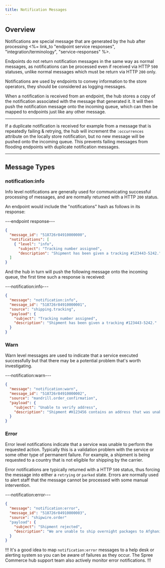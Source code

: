 ```yaml
---
title: Notification Messages
---
```


## Overview

Notifications are special message that are generated by the hub after processing <%= link_to "endpoint service responses", "integration/terminology", "service-responses" %>.

Endpoints do not return notification messages in the same way as normal messages, as notifications can be processed even if received via HTTP `500` statuses, unlike normal messages which must be return via HTTP `200` only.

Notifications are used by endpoints to convey information to the store operators, they should be considered as logging messages.

When a notification is received from an endpoint, the hub stores a copy of the notification associated with the message that generated it. It will then push the notification message onto the incoming queue, which can then be mapped to endpoints just like any other message.

***
If a duplicate notification is received for example from a message that is repeatedly failing & retrying, the hub will increment the `:occurrences` attribute on the locally store notification, but no new message will be pushed onto the incoming queue. This prevents failing messages from flooding endpoints with duplicate notification messages.
***

## Message Types

### notification:info

Info level notifications are generally used for communicating successful processing of messages, and are normally returned with a HTTP `200` status.

An endpoint would include the "notifications" hash as follows in its response:

---endpoint response---
```json
{
  "message_id": "518726r84910000000",
  "notifications": [
    { "level": "info",
      "subject": "Tracking number assigned",
      "description": "Shipment has been given a tracking #123443-5242." }
  ]
}
```

And the hub in turn will push the following message onto the incoming queue, the first time such a response is received:

---notification:info---
```json
{
  "message": "notification:info",
  "message_id": "518726r84910000001",
  "source": "shipping.tracking",
  "payload": {
    "subject": "Tracking number assigned",
    "description": "Shipment has been given a tracking #123443-5242."
  }
}
```

### Warn

Warn level messages are used to indicate that a service executed successfully but that there may be a potential problem that's worth investigating.

---notification:warn---
```json
{
  "message": "notification:warn",
  "message_id": "518726r84910000002",
  "source": "mandrill.order_confirmation",
  "payload": {
    "subject": "Unable to verify address",
    "description": "Shipment #H123456 contains an address that was unable to be verified. We have shipped the package anyways but it may not get there!"
  }
}
```

### Error

Error level notifications indicate that a service was unable to perform the requested action. Typically this is a validation problem with the service or some other type of permanent failure. For example, a shipment is being requested to a country that is not eligible for shipping by the carrier. 

Error notifications are typically returned with a HTTP `500` status, thus forcing the message into either a `retrying` or `parked` state. Errors are normally used to alert staff that the message cannot be processed with some manual intervention. 

---notification:error---
```json
{
  "message": "notification:error",
  "message_id": "518726r84910000003",
  "source": "shipwire.order"
  "payload": {
    "subject": "Shipment rejected",
    "description": "We are unable to ship overnight packages to Afghanistan."
  }
}
```

!!!
It's a good idea to map `notification:error` messages to a help desk or alerting system so you can be aware of failures as they occur. The Spree Commerce hub support team also actively monitor error notifications.
!!!
